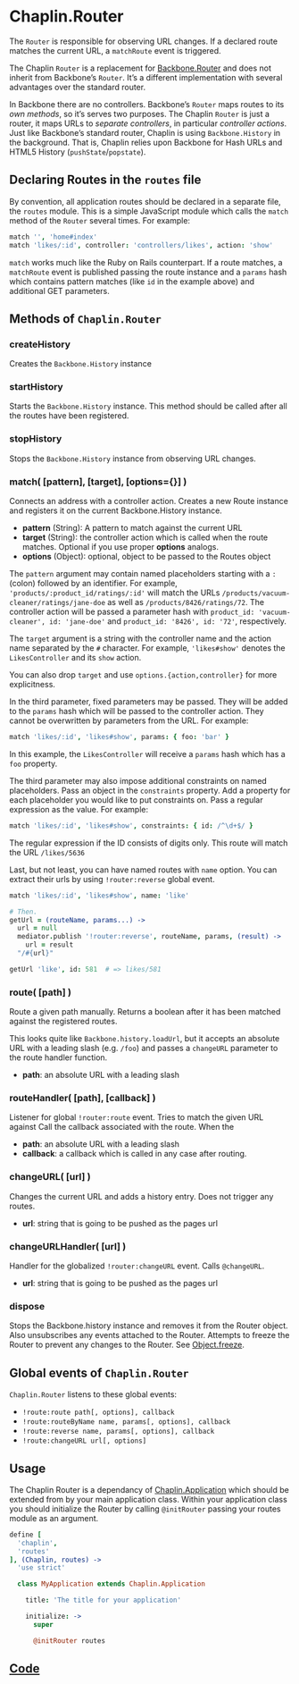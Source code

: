 # Chaplin.Router
The `Router` is responsible for observing URL changes. If a declared route matches the current URL, a `matchRoute` event is triggered.

The Chaplin `Router` is a replacement for [Backbone.Router](http://documentcloud.github.com/backbone/#Router) and does not inherit from Backbone’s `Router`. It’s a different implementation with several advantages over the standard router.

In Backbone there are no controllers. Backbone’s `Router` maps routes to its *own methods*, so it’s serves two purposes. The Chaplin `Router` is just a router, it maps URLs to *separate controllers*, in particular *controller actions*. Just like Backbone’s standard router, Chaplin is using `Backbone.History` in the background. That is, Chaplin relies upon Backbone for Hash URLs and HTML5 History (`pushState`/`popstate`).

## Declaring Routes in the `routes` file

By convention, all application routes should be declared in a separate file, the `routes` module. This is a simple JavaScript module which calls the `match` method of the `Router` several times. For example:

```coffeescript
match '', 'home#index'
match 'likes/:id', controller: 'controllers/likes', action: 'show'
```

`match` works much like the Ruby on Rails counterpart. If a route matches, a `matchRoute` event is published passing the route instance and a `params` hash which contains pattern matches (like `id` in the example above) and additional GET parameters.

## Methods of `Chaplin.Router`

<a name="createHistory"></a>

### createHistory

Creates the `Backbone.History` instance


<a name="startHistory"></a>

### startHistory

Starts the `Backbone.History` instance.  This method should be called after all the routes have been registered.


<a name="stopHistory"></a>

### stopHistory

Stops the `Backbone.History` instance from observing URL changes.


<a name="match"></a>

### match( [pattern], [target], [options={}] )

Connects an address with a controller action.  Creates a new Route instance and registers it on the current Backbone.History instance.

* **pattern** (String): A pattern to match against the current URL
* **target** (String): the controller action which is called when the route matches. Optional if you use proper **options** analogs.
* **options** (Object): optional, object to be passed to the Routes object

The `pattern` argument may contain named placeholders starting with a `:` (colon) followed by an identifier. For example, `'products/:product_id/ratings/:id'` will match the URLs
`/products/vacuum-cleaner/ratings/jane-doe` as well as `/products/8426/ratings/72`. The controller action will be passed a parameter hash with `product_id: 'vacuum-cleaner', id: 'jane-doe'` and `product_id: '8426', id: '72'`, respectively.

The `target` argument is a string with the controller name and the action name separated by the `#` character. For example, `'likes#show'` denotes the `LikesController` and its `show` action.

You can also drop `target` and use `options.{action,controller}` for more explicitness.

In the third parameter, fixed parameters may be passed. They will be added to the `params` hash which will be passed to the controller action. They cannot be overwritten by parameters from the URL. For example:

```coffeescript
match 'likes/:id', 'likes#show', params: { foo: 'bar' }
```

In this example, the `LikesController` will receive a `params` hash which has a `foo` property.

The third parameter may also impose additional constraints on named placeholders. Pass an object in the `constraints` property. Add a property for each placeholder you would like to put constraints on. Pass a regular expression as the value. For example:

```coffeescript
match 'likes/:id', 'likes#show', constraints: { id: /^\d+$/ }
```

The regular expression if the ID consists of digits only. This route will match the URL `/likes/5636`

Last, but not least, you can have named routes with `name` option. You can extract their urls by using `!router:reverse` global event.

```coffeescript
match 'likes/:id', 'likes#show', name: 'like'

# Then.
getUrl = (routeName, params...) ->
  url = null
  mediator.publish '!router:reverse', routeName, params, (result) ->
    url = result
  "/#{url}"

getUrl 'like', id: 581  # => likes/581
```

<a name="route"></a>

### route( [path] )

Route a given path manually. Returns a boolean after it has been matched against the registered routes.

This looks quite like `Backbone.history.loadUrl`, but it accepts an absolute URL with a leading slash (e.g. `/foo`) and passes a `changeURL` parameter to the route handler function.

* **path**: an absolute URL with a leading slash

<a name="routeHandler"></a>

### routeHandler( [path], [callback] )

Listener for global `!router:route` event. Tries to match the given URL against Call the callback associated with the route.
When the

* **path**: an absolute URL with a leading slash
* **callback**: a callback which is called in any case after routing.

<a name="changeURL"></a>

### changeURL( [url] )

Changes the current URL and adds a history entry.  Does not trigger any routes.

* **url**: string that is going to be pushed as the pages url


<a name="changeURLHandler"></a>

### changeURLHandler( [url] )

Handler for the globalized `!router:changeURL` event.  Calls `@changeURL`.

* **url**: string that is going to be pushed as the pages url


<a name="dispose"></a>

### dispose

Stops the Backbone.history instance and removes it from the Router object.  Also unsubscribes any events attached to the Router.  Attempts to freeze the Router to prevent any changes to the Router. See [Object.freeze](https://developer.mozilla.org/en/JavaScript/Reference/Global_Objects/Object/freeze).

## Global events of `Chaplin.Router`

`Chaplin.Router` listens to these global events:

* `!route:route path[, options], callback`
* `!route:routeByName name, params[, options], callback`
* `!route:reverse name, params[, options], callback`
* `!route:changeURL url[, options]`

## Usage
The Chaplin Router is a dependancy of [Chaplin.Application](./chaplin.application.md) which should be extended from by your main application class. Within your application class you should initialize the Router by calling `@initRouter` passing your routes module as an argument.

```coffeescript
define [
  'chaplin',
  'routes'
], (Chaplin, routes) ->
  'use strict'

  class MyApplication extends Chaplin.Application

    title: 'The title for your application'

    initialize: ->
      super

      @initRouter routes
```

## [Code](https://github.com/chaplinjs/chaplin/blob/master/src/chaplin/lib/router.coffee)
